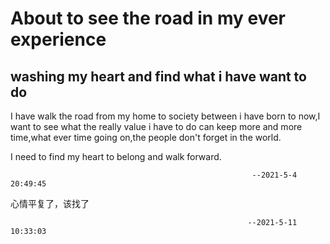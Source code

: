 # About to see the road in my ever experience

## washing my heart and find what i have want to do

I have walk the road from my home to society between i have born to now,I want to see what the really value i have to do can
keep more and more time,what ever time going on,the people don't forget in the world.

I need to find my heart to belong and walk forward.

                                                          --2021-5-4 20:49:45

心情平复了，该找了

                                                         --2021-5-11 10:33:03
